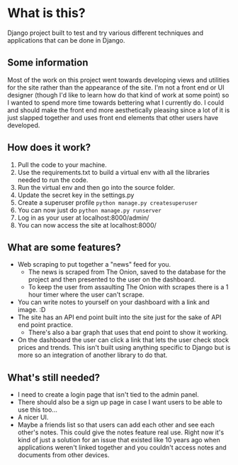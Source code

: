 # What is this?
Django project built to test and try various different techniques and applications that can be done in Django.

## Some information
Most of the work on this project went towards developing views and utilities for the site rather than the appearance of the site. I'm not a front end or UI designer (though I'd like to learn how do that kind of work at some point) so I wanted to spend more time towards bettering what I currently do. I could and should make the front end more aesthetically pleasing since a lot of it is just slapped together and uses front end elements that other users have developed. 

## How does it work?
1. Pull the code to your machine.
1. Use the requirements.txt to build a virtual env with all the libraries needed to run the code.
1. Run the virtual env and then go into the source folder.
1. Update the secret key in the settings.py
1. Create a superuser profile `python manage.py createsuperuser`
1. You can now just do `python manage.py runserver`
1. Log in as your user at localhost:8000/admin/
1. You can now access the site at localhost:8000/

## What are some features?
* Web scraping to put together a "news" feed for you.
    * The news is scraped from The Onion, saved to the database for the project and then presented to the user on the dashboard.
    * To keep the user from assaulting The Onion with scrapes there is a 1 hour timer where the user can't scrape.
* You can write notes to yourself on your dashboard with a link and image. :D
* The site has an API end point built into the site just for the sake of API end point practice.
    * There's also a bar graph that uses that end point to show it working.
* On the dashboard the user can click a link that lets the user check stock prices and trends. This isn't built using anything specific to Django but is more so an integration of another library to do that.

## What's still needed?
* I need to create a login page that isn't tied to the admin panel.
* There should also be a sign up page in case I want users to be able to use this too...
* A nicer UI.
* Maybe a friends list so that users can add each other and see each other's notes. This could give the notes feature real use. Right now it's kind of just a solution for an issue that existed like 10 years ago when applications weren't linked together and you couldn't access notes and documents from other devices.